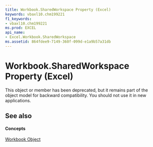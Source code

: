 ```yaml
---
title: Workbook.SharedWorkspace Property (Excel)
keywords: vbaxl10.chm199221
f1_keywords:
- vbaxl10.chm199221
ms.prod: EXCEL
api_name:
- Excel.Workbook.SharedWorkspace
ms.assetid: 864fdee9-7149-360f-099d-e1a9b57a31db
---
```



# Workbook.SharedWorkspace Property (Excel)

This object or member has been deprecated, but it remains part of the object model for backward compatibility. You should not use it in new applications.


## See also


#### Concepts


[Workbook Object](workbook-object-excel.md)

